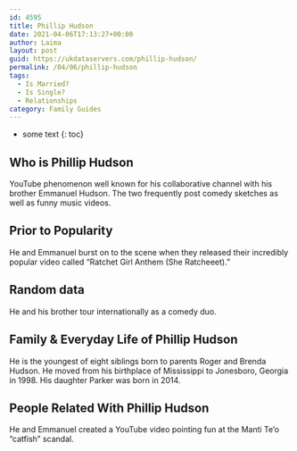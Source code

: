 ```yaml
---
id: 4595
title: Phillip Hudson
date: 2021-04-06T17:13:27+00:00
author: Laima
layout: post
guid: https://ukdataservers.com/phillip-hudson/
permalink: /04/06/phillip-hudson
tags:
  - Is Married?
  - Is Single?
  - Relationships
category: Family Guides
---
```


* some text
{: toc}


## Who is Phillip Hudson
                  
                  
                  
YouTube phenomenon well known for his collaborative channel with his brother Emmanuel Hudson. The two frequently post comedy sketches as well as funny music videos.
                  
              
            
              
            
                
                
                
## Prior to Popularity
                  
                  
                  
He and Emmanuel burst on to the scene when they released their incredibly popular video called &#8220;Ratchet Girl Anthem (She Ratcheeet).&#8221;
                  
              
            
              
            
                
                
                
## Random data
                  
                  
                  
He and his brother tour internationally as a comedy duo.
                  
              
            
              
            
                
                
                
## Family & Everyday Life of Phillip Hudson
                  
                  
                  
He is the youngest of eight siblings born to parents Roger and Brenda Hudson. He moved from his birthplace of Mississippi to Jonesboro, Georgia in 1998. His daughter Parker was born in 2014.
                  
              
            
              
            
                
                
                
## People Related With Phillip Hudson
                  
                  
                  
He and Emmanuel created a YouTube video pointing fun at the Manti Te&#8217;o &#8220;catfish&#8221; scandal.
                  
              
            
              
            
                
              
            
              
              
            
            
              
            
          
          
          